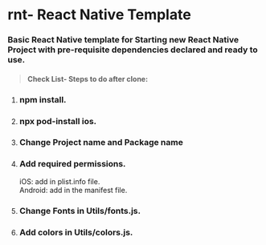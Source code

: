 # rnt- React Native Template

### Basic React Native template for Starting new React Native Project with pre-requisite dependencies declared and ready to use.

> #### Check List- Steps to do after clone:

1. ### npm install.
2. ### npx pod-install ios.
3. ### Change Project name and Package name
4. ### Add required permissions.
   iOS: add in plist.info file.  
   Android: add in the manifest file.
5. ### Change Fonts in Utils/fonts.js.
6. ### Add colors in Utils/colors.js.
